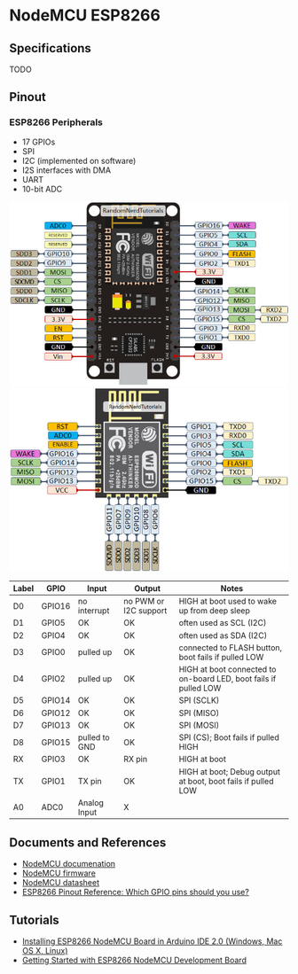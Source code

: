 # NodeMCU ESP8266

## Specifications
TODO

## Pinout
### ESP8266 Peripherals
- 17 GPIOs
- SPI
- I2C (implemented on software)
- I2S interfaces with DMA
- UART
- 10-bit ADC

[![nodeMCU_pinout](./nodeMCU_pinout.jpg)](https://randomnerdtutorials.com/esp8266-pinout-reference-gpios/) [![Pinout](./ESP8266_pinout.jpg)](https://randomnerdtutorials.com/esp8266-pinout-reference-gpios/)

Label | GPIO | Input | Output | Notes
-|-|-|-|-
D0 | GPIO16 | no interrupt | no PWM or I2C support | HIGH at boot used to wake up from deep sleep
D1 | GPIO5 | OK | OK | often used as SCL (I2C)
D2 | GPIO4 | OK | OK | often used as SDA (I2C)
D3 | GPIO0 | pulled up | OK | connected to FLASH button, boot fails if pulled LOW
D4 | GPIO2 | pulled up | OK | HIGH at boot connected to on-board LED, boot fails if pulled LOW
D5 | GPIO14 | OK | OK | SPI (SCLK)
D6 | GPIO12 | OK | OK | SPI (MISO)
D7 | GPIO13 | OK | OK | SPI (MOSI)
D8 | GPIO15 | pulled to GND | OK | SPI (CS); Boot fails if pulled HIGH
RX | GPIO3 | OK | RX pin | HIGH at boot
TX | GPIO1 | TX pin | OK | HIGH at boot; Debug output at boot, boot fails if pulled LOW
A0 | ADC0 | Analog Input | X |

## Documents and References
- [NodeMCU documenation](https://nodemcu.readthedocs.io/)
- [NodeMCU firmware](https://github.com/nodemcu/nodemcu-firmware)
- [NodeMCU datasheet](https://components101.com/development-boards/nodemcu-esp8266-pinout-features-and-datasheet)
- [ESP8266 Pinout Reference: Which GPIO pins should you use?](https://randomnerdtutorials.com/esp8266-pinout-reference-gpios/)

## Tutorials
- [Installing ESP8266 NodeMCU Board in Arduino IDE 2.0 (Windows, Mac OS X, Linux)](https://randomnerdtutorials.com/installing-esp8266-nodemcu-arduino-ide-2-0/)
- [Getting Started with ESP8266 NodeMCU Development Board](https://randomnerdtutorials.com/getting-started-with-esp8266-wifi-transceiver-review/)
